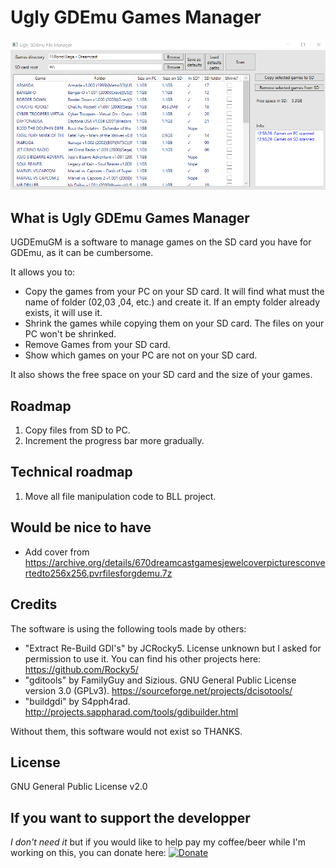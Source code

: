 # Ugly GDEmu Games Manager
![alt text](./capture1.png)

## What is Ugly GDEmu Games Manager
UGDEmuGM is a software to manage games on the SD card you have for GDEmu, as it can be cumbersome.

It allows you to:
* Copy the games from your PC on your SD card. It will find what must the name of folder (02,03 ,04, etc.) and create it. If an empty folder already exists, it will use it.
* Shrink the games while copying them on your SD card. The files on your PC won't be shrinked.
* Remove Games from your SD card.
* Show which games on your PC are not on your SD card.

It also shows the free space on your SD card and the size of your games.

## Roadmap
1. Copy files from SD to PC.
2. Increment the progress bar more gradually.

## Technical roadmap
1. Move all file manipulation code to BLL project.

## Would be nice to have

* Add cover from https://archive.org/details/670dreamcastgamesjewelcoverpicturesconvertedto256x256.pvrfilesforgdemu.7z

## Credits
The software is using the following tools made by others:
* "Extract Re-Build GDI's" by JCRocky5. License unknown but I asked for permission to use it. You can find his other projects here: https://github.com/Rocky5/
* "gditools" by FamilyGuy and Sizious. GNU General Public License version 3.0 (GPLv3). https://sourceforge.net/projects/dcisotools/
* "buildgdi" by S4pph4rad. http://projects.sappharad.com/tools/gdibuilder.html

Without them, this software would not exist so THANKS.

## License
GNU General Public License v2.0

## If you want to support the developper
_I don't need it_ but if you would like to help pay my coffee/beer while I'm working on this, you can donate here: [![Donate](https://img.shields.io/badge/Donate-PayPal-green.svg)](https://www.paypal.com/cgi-bin/webscr?cmd=_donations&business=GU9TN9WV3PMHA&currency_code=EUR&source=url)

